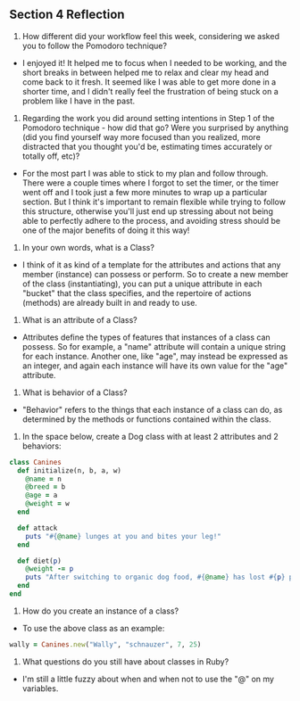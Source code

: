 ## Section 4 Reflection

1. How different did your workflow feel this week, considering we asked you to follow the Pomodoro technique?
- I enjoyed it! It helped me to focus when I needed to be working, and the short breaks in between helped me to relax and clear my head and come back to it fresh. It seemed like I was able to get more done in a shorter time, and I didn't really feel the frustration of being stuck on a problem like I have in the past.

1. Regarding the work you did around setting intentions in Step 1 of the Pomodoro technique - how did that go? Were you surprised by anything (did you find yourself way more focused than you realized, more distracted that you thought you'd be, estimating times accurately or totally off, etc)?
- For the most part I was able to stick to my plan and follow through. There were a couple times where I forgot to set the timer, or the timer went off and I took just a few more minutes to wrap up a particular section. But I think it's important to remain flexible while trying to follow this structure, otherwise you'll just end up stressing about not being able to perfectly adhere to the process, and avoiding stress should be one of the major benefits of doing it this way!

1. In your own words, what is a Class?
- I think of it as kind of a template for the attributes and actions that any member (instance) can possess or perform. So to create a new member of the class (instantiating), you can put a unique attribute in each "bucket" that the class specifies, and the repertoire of actions (methods) are already built in and ready to use.
1. What is an attribute of a Class?
- Attributes define the types of features that instances of a class can possess. So for example, a "name" attribute will contain a unique string for each instance. Another one, like "age", may instead be expressed as an integer, and again each instance will have its own value for the "age" attribute.
1. What is behavior of a Class?
- "Behavior" refers to the things that each instance of a class can do, as determined by the methods or functions contained within the class.
1. In the space below, create a Dog class with at least 2 attributes and 2 behaviors:

```rb
class Canines
  def initialize(n, b, a, w)
    @name = n
    @breed = b
    @age = a
    @weight = w
  end

  def attack
    puts "#{@name} lunges at you and bites your leg!"
  end

  def diet(p)
    @weight -= p
    puts "After switching to organic dog food, #{@name} has lost #{p} pounds, bringing their weight down to #{@weight}."
  end
end
```

1. How do you create an instance of a class?
- To use the above class as an example:
```rb
wally = Canines.new("Wally", "schnauzer", 7, 25)
```

1. What questions do you still have about classes in Ruby?
- I'm still a little fuzzy about when and when not to use the "@" on my variables.

